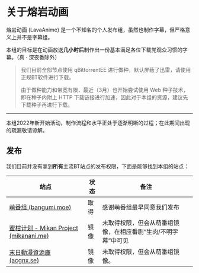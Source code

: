 # 关于熔岩动画

熔岩动画 (LavaAnime) 是一个不知名的个人发布组，虽然也制作字幕，但严格意义上并不是字幕组。

本组的目标是在动画放送**几小时后**制作出一份基本满足各位下载党观众习惯的字幕。（真 · 深夜番除外）

> 我们目前全部节点使用 qBittorrentEE 进行做种，默认屏蔽了迅雷，请使用正规BT软件进行下载。
>
> 由于做种能力和带宽有限，最近（3月）也开始尝试使用 Web 种子技术，即在种子内附上 HTTP 下载链接进行加速，因此对于本组的资源，建议先下载种子再进行下载。

---

本组2022年新开始活动，制作流程和水平正处于逐渐明晰的过程；在此期间出现的疏漏敬请谅解。

## 发布

我们目前并没有拿到**所有**主流BT站点的发布权限，下面是能够找到本组的站点：

| 站点                                                                                                               | 状态 | 备注                                                            |
| ------------------------------------------------------------------------------------------------------------------ | ---- | --------------------------------------------------------------- |
| [萌番组 (bangumi.moe)](https://bangumi.moe/tag/61f41a5f57d0f000073c6ced)                                              | 取得 | 感谢萌番组最早同意我们发布                                      |
| [蜜柑计划 - Mikan Project (mikanani.me)](https://mikanani.me/)                                                        | 镜像 | 未取得权限，但会从萌番组镜像，在相应番剧“生肉/不明字幕”中可见 |
| [末日動漫資源庫 (acgnx.se)](https://share.acgnx.se/search.php?sort_id=0&keyword=%E7%86%94%E5%B2%A9%E5%8A%A8%E7%94%BB) | 镜像 | 未取得权限，但会从萌番组镜像。                                  |
